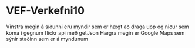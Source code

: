 # VEF-Verkefni10
Vinstra megin á síðunni eru myndir sem er hægt að draga upp og niður sem koma í gegnum flickr api með getJson
Hægra megin er Google Maps sem sýnir staðinn sem er á myndunum
